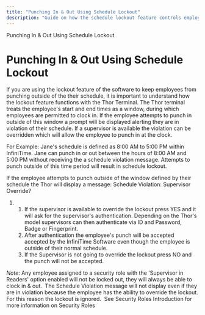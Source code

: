 ```yaml
---
title: "Punching In & Out Using Schedule Lockout"
description: "Guide on how the schedule lockout feature controls employee punching times with the Thor Terminal, including handling violations and overrides."
---
```


Punching In & Out Using Schedule Lockout

# Punching In & Out Using Schedule Lockout

If you are using the lockout feature of the software to keep employees from punching outside of the their schedule, it is important to understand how the lockout feature functions with the Thor Terminal. The Thor terminal treats the employee's start and end times as a window, during which employees are permitted to clock in. If the employee attempts to punch in outside of this window a prompt will be displayed alerting they are in violation of their schedule. If a supervisor is available the violation can be overridden which will allow the employee to punch in at the clock.

For Example: Jane's schedule is defined as 8:00 AM to 5:00 PM within InfiniTime. Jane can punch in or out between the hours of 8:00 AM and 5:00 PM without receiving the a schedule violation message. Attempts to punch outside of this time period will result in schedule lockout.

If the employee attempts to punch outside of the window defined by their schedule the Thor will display a message: Schedule Violation: Supervisor Override?

1. 1. If the supervisor is available to override the lockout press YES and it will ask for the supervisor's authentication. Depending on the Thor's model supervisors can then authenticate via ID and Password, Badge or Fingerprint.
   2. After authentication the employee's punch will be accepted accepted by the InfiniTime Software even though the employee is outside of their normal schedule.
   3. If the Supervisor is not going to override the lockout press NO and the punch will not be accepted.

_Note_: Any employee assigned to a security role with the 'Supervisor in Readers' option enabled will not be locked out, they will always be able to clock in & out.  The Schedule Violation message will not display even if they are in violation because the employee has the ability to override the lockout. For this reason the lockout is ignored.  See Security Roles Introduction for more information on Security Roles
